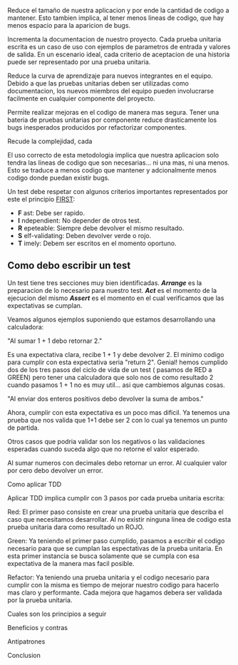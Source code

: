 




Reduce el tamaño de nuestra aplicacion y por ende la cantidad de codigo a mantener. Esto tambien implica, al tener menos lineas de codigo, que hay menos espacio para la aparicion de bugs.

Incrementa la documentacion de nuestro proyecto. Cada prueba unitaria escrita es un caso de uso con ejemplos de parametros de entrada y valores de salida. En un escenario ideal, cada criterio de aceptacion de una historia puede ser representado por una prueba unitaria.

Reduce la curva de aprendizaje para nuevos integrantes en el equipo. Debido a que las pruebas unitarias deben ser utilizadas como documentacion, los nuevos miembros del equipo pueden involucrarse facilmente en cualquier componente del proyecto.

Permite realizar mejoras en el codigo de manera mas segura. Tener una bateria de pruebas unitarias por componente reduce drasticamente los bugs inesperados producidos por refactorizar componentes.

Recude la complejidad, cada 

El uso correcto de esta metodologia implica que nuestra aplicacion solo tendra las lineas de codigo que son necesarias... ni una mas, ni una menos. Esto se traduce a menos codigo que mantener y adcionalmente menos codigo donde puedan existir bugs.














Un test debe respetar con algunos criterios importantes representados por este el principio [FIRST](https://www.paradigmadigital.com/dev/principio-first-aumentar-la-calidad-tests-unitarios/):

- **F** ast: Debe ser rapido.
- **I** ndependient: No depender de otros test.
- **R** epeteable: Siempre debe devolver el mismo resultado.
- **S** elf-validating: Deben devolver verde o rojo.
- **T** imely: Debem ser escritos en el momento oportuno.


## Como debo escribir un test

Un test tiene tres secciones muy bien identificadas. ***Arrange*** es la preparacion de lo necesario para nuestro test. ***Act*** es el momento de la ejecucion del mismo ***Assert*** es el momento en el cual verificamos que las expectativas se cumplan.










Veamos algunos ejemplos suponiendo que estamos desarrollando una calculadora:

"Al sumar 1 + 1 debo retornar 2."

Es una expectativa clara, recibe 1 + 1 y debe devolver 2. El minimo codigo para cumplir con esta expectativa seria "return 2". Genial! hemos cumplido dos de los tres pasos del ciclo de vida de un test ( pasamos de RED a GREEN) pero tener una calculadora que solo nos de como resultado 2 cuando pasamos 1 + 1 no es muy util... asi que cambiemos algunas cosas.

"Al enviar dos enteros positivos debo devolver la suma de ambos."

Ahora, cumplir con esta expectativa es un poco mas dificil. Ya tenemos una prueba que nos valida que 1+1 debe ser 2 con lo cual ya tenemos un punto de partida.


Otros casos que podria validar son los negativos o las validaciones esperadas cuando suceda algo que no retorne el valor esperado.

Al sumar numeros con decimales debo retornar un error.
Al cualquier valor por cero debo devolver un error.



Como aplicar TDD 

Aplicar TDD implica cumplir con 3 pasos por cada prueba unitaria escrita:

Red: El primer paso consiste en crear una prueba unitaria que describa el caso que necesitamos desarrollar. Al no existir ninguna linea de codigo esta prueba unitaria dara como resultado un ROJO.

Green: Ya teniendo el primer paso cumplido, pasamos a escribir el codigo necesario para que se cumplan las espectativas de la prueba unitaria. En esta primer instancia se busca solamente que se cumpla con esa expectativa de la manera mas facil posible.

Refactor: Ya teniendo una prueba unitaria y el codigo necesario para cumplir con la misma es tiempo de mejorar nuestro codigo para hacerlo mas claro y performante. Cada mejora que hagamos debera ser validada por la prueba unitaria.



Cuales son los principios a seguir





Beneficios y contras


Antipatrones



Conclusion